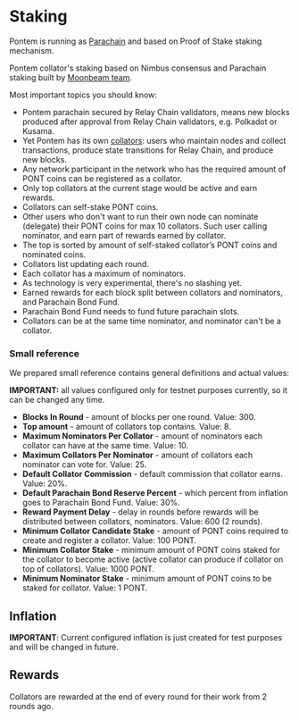 # Staking

Pontem is running as [Parachain](https://wiki.polkadot.network/docs/learn-parachains) and based on Proof of Stake staking mechanism.

Pontem collator's staking based on Nimbus consensus and Parachain staking built by [Moonbeam team](https://docs.moonbeam.network/learn/features/staking/).

Most important topics you should know:

* Pontem parachain secured by Relay Chain validators, means new blocks produced after approval from Relay Chain validators, e.g. Polkadot or Kusama.
* Yet Pontem has its own [collators](https://wiki.polkadot.network/docs/learn-collator): users who maintain nodes and collect transactions, produce state transitions for Relay Chain, and produce new blocks.
* Any network participant in the network who has the required amount of PONT coins can be registered as a collator.
* Only top collators at the current stage would be active and earn rewards.
* Collators can self-stake PONT coins.
* Other users who don't want to run their own node can nominate (delegate) their PONT coins for max 10 collators. Such user calling nominator, and earn part of rewards earned by collator.
* The top is sorted by amount of self-staked collator’s PONT coins and nominated coins.
* Collators list updating each round.
* Each collator has a maximum of nominators.
* As technology is very experimental, there's no slashing yet.
* Earned rewards for each block split between collators and nominators, and Parachain Bond Fund.
* Parachain Bond Fund needs to fund future parachain slots.
* Collators can be at the same time nominator, and nominator can't be a collator.

### Small reference

We prepared small reference contains general definitions and actual values:

**IMPORTANT:** all values configured only for testnet purposes currently, so it can be changed any time.

* **Blocks In Round** - amount of blocks per one round. Value: 300.
* **Top amount** - amount of collators top contains. Value: 8.
* **Maximum Nominators Per Collator** - amount of nominators each collator can have at the same time. Value: 10.
* **Maximum Collators Per Nominator** - amount of collators each nominator can vote for. Value: 25.
* **Default Collator Commission** - default commission that collator earns. Value: 20%.
* **Default Parachain Bond Reserve Percent** - which percent from inflation goes to Parachain Bond Fund. Value: 30%.
* **Reward Payment Delay** - delay in rounds before rewards will be distributed between collators, nominators. Value: 600 (2 rounds).
* **Minimum Collator Candidate Stake** - amount of PONT coins required to create and register a collator. Value: 100 PONT.
* **Minimum Collator Stake** - minimum amount of PONT coins staked for the collator to become active (active collator can produce if collator on top of collators). Value: 1000 PONT.
* **Minimum Nominator Stake** - minimum amount of PONT coins to be staked for collator. Value: 1 PONT.

## Inflation

**IMPORTANT**: Current configured inflation is just created for test purposes and will be changed in future.



## Rewards

Collators are rewarded at the end of every round for their work from 2 rounds ago.


